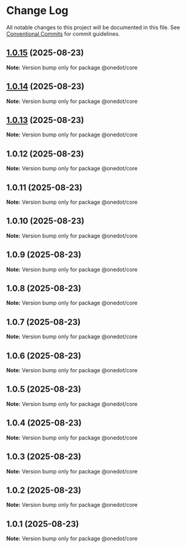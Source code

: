 # Change Log

All notable changes to this project will be documented in this file.
See [Conventional Commits](https://conventionalcommits.org) for commit guidelines.

## [1.0.15](https://github.com/onedot-js/onedot-js/compare/@onedot/core@1.0.14...@onedot/core@1.0.15) (2025-08-23)

**Note:** Version bump only for package @onedot/core

## [1.0.14](https://github.com/onedot-js/onedot-js/compare/@onedot/core@1.0.13...@onedot/core@1.0.14) (2025-08-23)

**Note:** Version bump only for package @onedot/core

## [1.0.13](https://github.com/onedot-js/onedot-js/compare/@onedot/core@1.0.12...@onedot/core@1.0.13) (2025-08-23)

**Note:** Version bump only for package @onedot/core

## 1.0.12 (2025-08-23)

**Note:** Version bump only for package @onedot/core

## 1.0.11 (2025-08-23)

**Note:** Version bump only for package @onedot/core

## 1.0.10 (2025-08-23)

**Note:** Version bump only for package @onedot/core

## 1.0.9 (2025-08-23)

**Note:** Version bump only for package @onedot/core

## 1.0.8 (2025-08-23)

**Note:** Version bump only for package @onedot/core

## 1.0.7 (2025-08-23)

**Note:** Version bump only for package @onedot/core

## 1.0.6 (2025-08-23)

**Note:** Version bump only for package @onedot/core

## 1.0.5 (2025-08-23)

**Note:** Version bump only for package @onedot/core

## 1.0.4 (2025-08-23)

**Note:** Version bump only for package @onedot/core

## 1.0.3 (2025-08-23)

**Note:** Version bump only for package @onedot/core

## 1.0.2 (2025-08-23)

**Note:** Version bump only for package @onedot/core

## 1.0.1 (2025-08-23)

**Note:** Version bump only for package @onedot/core
